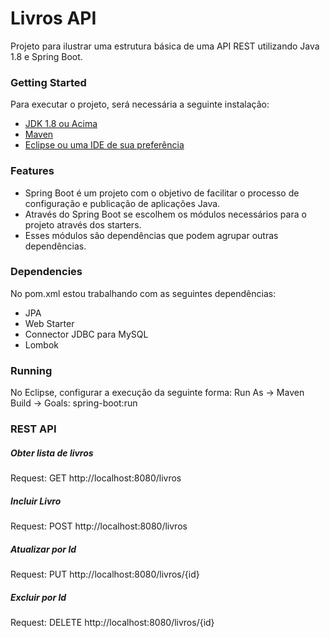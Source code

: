 # Livros API
Projeto para ilustrar uma estrutura básica de uma API REST utilizando Java 1.8 e Spring Boot.

### Getting Started
Para executar o projeto, será necessária a seguinte instalação:

* [JDK 1.8 ou Acima](https://www.java.com/en/download/manual.jsp)
* [Maven](https://maven.apache.org/index.html)
* [Eclipse ou uma IDE de sua preferência](https://www.eclipse.org/downloads/packages/)

### Features
* Spring Boot é um projeto com o objetivo de facilitar o processo de configuração e publicação de aplicações Java.
* Através do Spring Boot se escolhem os módulos necessários para o projeto através dos starters.
* Esses módulos são dependências que podem agrupar outras dependências.

### Dependencies
No pom.xml estou trabalhando com as seguintes dependências:
* JPA
* Web Starter
* Connector JDBC para MySQL
* Lombok

### Running
No Eclipse, configurar a execução da seguinte forma:
Run As -> Maven Build -> Goals: spring-boot:run

### REST API
##### Obter lista de livros
Request: GET http://localhost:8080/livros

##### Incluir Livro
Request: POST http://localhost:8080/livros

##### Atualizar por Id
Request: PUT http://localhost:8080/livros/{id}

##### Excluir por Id
Request: DELETE http://localhost:8080/livros/{id}








